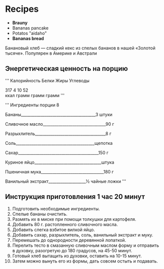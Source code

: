 # Recipes

- **Brauny**
- Bananas pancake
- Potatos "aidaho"
- **Bananas bread**

Банановый хлеб — сладкий кекс из спелых бананов в нашей «Золотой тысяче».
Популярен в Америке и Австрали

## **Энергетическая ценность на порцию**
''' 
Калорийность    Белки    Жиры    Углеводы  

317             4        10      52  
   ккал        грамм     грамм      грамм
'''

'''
 Ингредиенты                                 порции  8

Бананы______________________________________3 штуки  

Сливочное масло________________________________90 г  

Разрыхлитель____________________________________8 г  

Соль________________________________________щепотка  

Сахар_________________________________________150 г  

Куриное яйцо__________________________________штука  

Пшеничная мука________________________________180 г  

Ванильный экстракт___________________½ чайные ложки
'''  

## **Инструкция приготовления**                     1 час 20 минут
1. Подготовить необходимые ингредиенты.  
2. Спелые бананы очистить.  
3. Размять их в миске при помощи толкушки для картофеля.  
4. Добавить 80 г. растопленного сливочного масла.  
5. Добавить слегка взбитое вилкой яйцо.  
6. Добавить сахар, разрыхлитель, соль, ванильный экстракт и муку.  
7. Перемешать до однородности деревянной лопаткой.  
8. Перелить тесто в смазанную сливочным маслом
 форму и отправить в духовку, разогретую до 180 градусов, на 45-50 минут.  
9. Готовый хлеб вытащить из духовки, оставить на 10-15 минут.  
10. Затем можно вынуть его из формы, дать совсем остыть и подавать.
